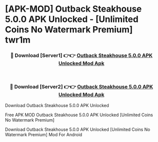 # [APK-MOD] Outback Steakhouse 5.0.0 APK Unlocked - [Unlimited Coins No Watermark Premium] twr1m



<div align="center">
<h3>🔴 Download [Server1] 👉👉 <a href="https://momento.my/?title=Outback_Steakhouse_5.0.0_APK_Unlocked">Outback Steakhouse 5.0.0 APK Unlocked Mod Apk</a></h3><br>

<h3>🔴 Download [Server2] 👉👉 <a href="https://momento.my/?title=Outback_Steakhouse_5.0.0_APK_Unlocked">Outback Steakhouse 5.0.0 APK Unlocked Mod Apk</a></h3>
</div>



Download Outback Steakhouse 5.0.0 APK Unlocked 

Free APK MOD Outback Steakhouse 5.0.0 APK Unlocked [Unlimited Coins No Watermark Premium]

Download Outback Steakhouse 5.0.0 APK Unlocked [Unlimited Coins No Watermark Premium] Mod For Android
